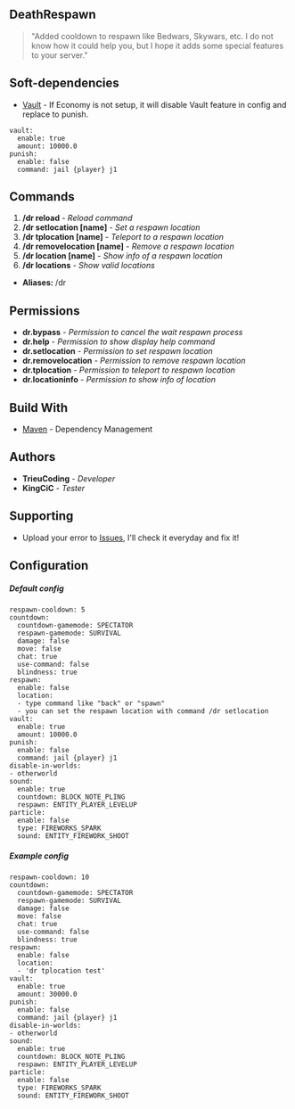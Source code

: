 ## DeathRespawn
> "Added cooldown to respawn like Bedwars, Skywars, etc.
I do not know how it could help you, but I hope it adds some special features to your server."
## Soft-dependencies
- [Vault](https://dev.bukkit.org/projects/vault) - If Economy is not setup, it will disable Vault feature in config and replace to punish.
```
vault:
  enable: true
  amount: 10000.0
punish:
  enable: false
  command: jail {player} j1
```
## Commands
1. **/dr reload** - *Reload command*
2. **/dr setlocation [name]** - *Set a respawn location*
3. **/dr tplocation [name]** - *Teleport to a respawn location*
4. **/dr removelocation [name]** - *Remove a respawn location*
5. **/dr location [name]** - *Show info of a respawn location*
6. **/dr locations** - *Show valid locations*
- **Aliases:** /dr
## Permissions
- **dr.bypass** - *Permission to cancel the wait respawn process*
- **dr.help** - *Permission to show display help command*
- **dr.setlocation** - *Permission to set respawn location*
- **dr.removelocation** - *Permission to remove respawn location*
- **dr.tplocation** - *Permission to teleport to respawn location*
- **dr.locationinfo** - *Permission to show info of location*
## Build With
- [Maven](https://maven.apache.org/) - Dependency Management
## Authors
- **TrieuCoding** - *Developer*
- **KingCiC** - *Tester*
## Supporting
- Upload your error to [Issues](https://github.com/TrieuCoding/DeathRespawn/issues), I'll check it everyday and fix it!
## Configuration
##### Default config
```
respawn-cooldown: 5
countdown:
  countdown-gamemode: SPECTATOR
  respawn-gamemode: SURVIVAL
  damage: false
  move: false
  chat: true
  use-command: false
  blindness: true
respawn:
  enable: false
  location:
  - type command like "back" or "spawn"
  - you can set the respawn location with command /dr setlocation
vault:
  enable: true
  amount: 10000.0
punish:
  enable: false
  command: jail {player} j1
disable-in-worlds:
- otherworld
sound:
  enable: true
  countdown: BLOCK_NOTE_PLING
  respawn: ENTITY_PLAYER_LEVELUP
particle:
  enable: false
  type: FIREWORKS_SPARK
  sound: ENTITY_FIREWORK_SHOOT
```
##### Example config
```
respawn-cooldown: 10
countdown:
  countdown-gamemode: SPECTATOR
  respawn-gamemode: SURVIVAL
  damage: false
  move: false
  chat: true
  use-command: false
  blindness: true
respawn:
  enable: false
  location:
  - 'dr tplocation test'
vault:
  enable: true
  amount: 30000.0
punish:
  enable: false
  command: jail {player} j1
disable-in-worlds:
- otherworld
sound:
  enable: true
  countdown: BLOCK_NOTE_PLING
  respawn: ENTITY_PLAYER_LEVELUP
particle:
  enable: false
  type: FIREWORKS_SPARK
  sound: ENTITY_FIREWORK_SHOOT
```
